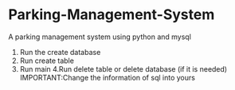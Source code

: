# Parking-Management-System
A parking management system using python and mysql
1. Run the create database
2. Run create table
3. Run main
4.Run delete table or delete database (if it is needed)
IMPORTANT:Change the information of sql into yours
